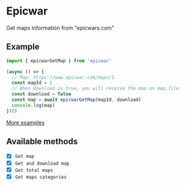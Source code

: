 # Epicwar

Get maps information from "epicwars.com"

## Example
```ts
import { epicwarGetMap } from 'epicwar'

(async () => {
  // Map: https://www.epicwar.com/maps/1
  const mapId = 1
  // When download is true, you will receive the map on map.file
  const download = false
  const map = await epicwarGetMap(mapId, download)
  console.log(map)
})()
```
[More examples](https://github.com/Sansossio/epicwar-download-maps/tree/master/examples)

## Available methods
- [x] `Get map`
- [x] `Get and download map`
- [x] `Get total maps`
- [x] `Get maps categories`
